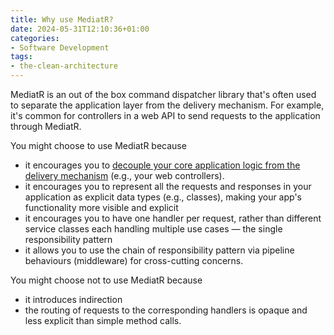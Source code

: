 ```yaml
---
title: Why use MediatR?
date: 2024-05-31T12:10:36+01:00
categories:
- Software Development
tags:
- the-clean-architecture
---
```


MediatR is an out of the box command dispatcher library that's often used to separate the application layer from the delivery mechanism. For example, it's common for controllers in a web API to send requests to the application through MediatR.

You might choose to use MediatR because

* it encourages you to [decouple your core application logic from the delivery mechanism](What%20is%20the%20application%20layer.md) (e.g., your web controllers).
* it encourages you to represent all the requests and responses in your application as explicit data types (e.g., classes), making your app's functionality more visible and explicit
* it encourages you to have one handler per request, rather than different service classes each handling multiple use cases — the single responsibility pattern
* it allows you to use the chain of responsibility pattern via pipeline behaviours (middleware) for cross-cutting concerns.

You might choose not to use MediatR because

* it introduces indirection
* the routing of requests to the corresponding handlers is opaque and less explicit than simple method calls.
